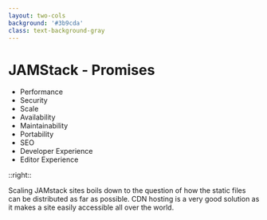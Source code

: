 ```yaml
---
layout: two-cols
background: '#3b9cda'
class: text-background-gray
---
```


# **JAMStack - Promises**

- Performance
- Security
- <span class="text-background-gray font-extrabold bg-background-ionos rounded p-2 -m-2">Scale</span>
- Availability
- Maintainability
- Portability
- SEO
- Developer Experience
- Editor Experience

::right::

<div class="flex flex-col h-full justify-center">
  <div class="flex items-center m-4 p-4 rounded-lg bg-background-ionos leading-normal text-background-gray">
  Scaling JAMstack sites boils down to the question of how the static files can be distributed as far as possible. CDN hosting is a very good solution as it makes a site easily accessible all over the world.
  </div>
</div>

<Footer
  title="Copyright © 1&1 IONOS SE 2021"
  :social="[
    { type: 'gh', username: 'ionos-deploy-now' }
  ]"
/>

<IonosLogo left="false" />

<!--
das alles Stateless ist ist eine scallierung einfach

im zeifel Loadbalancer und mehrere Apaches / NGNIX

oder einfach einen CDN provider nutzen.
-->
